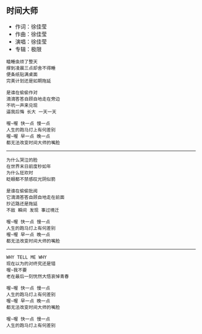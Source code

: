## 时间大师

* 作词：徐佳莹
* 作曲：徐佳莹
* 演唱：徐佳莹
* 专辑：极限

```
瞌睡虫烦了整天
撑到凌晨三点却舍不得睡
便条纸贴满桌面
完美计划还是如期拖延

是谁在偷偷作对
滴滴答答自顾自地走在旁边
不吭一声来兑现
逼我后悔 长大 一天一天

喔~喔 快一点 慢一点
人生的跑马灯上有何差别
喔~喔 早一点 晚一点
都无法改变时间大师的嘴脸
```

---

```
为什么哭泣的脸
在世界末日前度秒如年
为什么狂欢时
眨眼都不禁感叹光阴似箭

是谁在偷偷批阅
它滴滴答答自顾自地走在前面
抄近路还是拖延
不敌 瞬间 发现 事过境迁

喔~喔 快一点 慢一点
人生的跑马灯上有何差别
喔~喔 早一点 晚一点
都无法改变时间大师的嘴脸
```

---

```
WHY TELL ME WHY
现在以为的对终究还是错 
喔~我不要
老在最后一刻恍然大悟哀悼青春

喔~喔 快一点 慢一点
人生的跑马灯上有何差别
喔~喔 早一点 晚一点
都无法改变时间大师的嘴脸

喔~喔 快一点 慢一点
人生的跑马灯上有何差别
```
